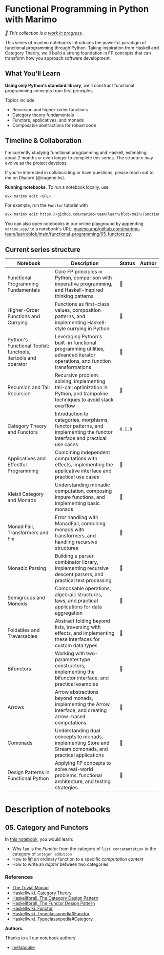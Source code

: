 # Functional Programming in Python with Marimo

_🚧 This collection is a [work in progress](https://github.com/marimo-team/learn/issues/51)._

This series of marimo notebooks introduces the powerful paradigm of functional programming through Python. Taking inspiration from Haskell and Category Theory, we'll build a strong foundation in FP concepts that can transform how you approach software development.

## What You'll Learn

**Using only Python's standard library**, we'll construct functional programming concepts from first principles.

Topics include:
- Recursion and higher-order functions
- Category theory fundamentals
- Functors, applicatives, and monads
- Composable abstractions for robust code

## Timeline & Collaboration

I'm currently studying functional programming and Haskell, estimating about 2 months or even longer to complete this series. The structure may evolve as the project develops.

If you're interested in collaborating or have questions, please reach out to me on Discord (@eugene.hs).

**Running notebooks.** To run a notebook locally, use

```bash
uvx marimo edit <URL>
```

For example, run the `Functor` tutorial with

```bash
uvx marimo edit https://github.com/marimo-team/learn/blob/main/Functional_programming/05_functors.py
```

You can also open notebooks in our online playground by appending `marimo.app/`
to a notebook's URL: [marimo.app/github.com/marimo-team/learn/blob/main/functional_programming/05_functors.py](https://marimo.app/https://github.com/marimo-team/learn/blob/main/functional_programming/05_functors.py).

## Current series structure


| Notebook | Description | Status | Author |
|----------|-------------|--------|--------|
| Functional Programming Fundamentals | Core FP principles in Python, comparison with imperative programming, and Haskell-inspired thinking patterns | 🚧 | |
| Higher-Order Functions and Currying | Functions as first-class values, composition patterns, and implementing Haskell-style currying in Python | 🚧 | |
| Python's Functional Toolkit: functools, itertools and operator | Leveraging Python's built-in functional programming utilities, advanced iterator operations, and function transformations | 🚧 | |
| Recursion and Tail Recursion | Recursive problem solving, implementing tail-call optimization in Python, and trampoline techniques to avoid stack overflow | 🚧 | |
| Category Theory and Functors | Introduction to categories, morphisms, functor patterns, and implementing the functor interface and practical use cases | `0.1.0` | |
| Applicatives and Effectful Programming | Combining independent computations with effects, implementing the applicative interface and practical use cases | 🚧 | |
| Kleisli Category and Monads | Understanding monadic computation, composing impure functions, and implementing basic monads | 🚧 | |
| Monad Fail, Transformers and Fix | Error handling with MonadFail, combining monads with transformers, and handling recursive structures | 🚧 | |
| Monadic Parsing | Building a parser combinator library, implementing recursive descent parsers, and practical text processing | 🚧 | |
| Semigroups and Monoids | Composable operations, algebraic structures, laws, and practical applications for data aggregation | 🚧 | |
| Foldables and Traversables | Abstract folding beyond lists, traversing with effects, and implementing these interfaces for custom data types | 🚧 | |
| Bifunctors | Working with two-parameter type constructors, implementing the bifunctor interface, and practical examples | 🚧 | |
| Arrows | Arrow abstractions beyond monads, implementing the Arrow interface, and creating arrow-based computations | 🚧 | |
| Comonads | Understanding dual concepts to monads, implementing Store and Stream comonads, and practical applications | 🚧 | |
| Design Patterns in Functional Python | Applying FP concepts to solve real-world problems, functional architecture, and testing strategies | 🚧 | |

# Description of notebooks

## 05. Category and Functors

In [this notebook](https://github.com/marimo-team/learn/blob/main/Functional_programming/05_functors.py), you would learn:

* Why `len` is the *Functor* from the category of `list concatentation` to the category of `integer addition`
* How to *lift* an ordinary function to a specific *computation context*
* How to write an *adpter* between two categories

### References

- [The Trivial Monad](http://blog.sigfpe.com/2007/04/trivial-monad.html)
- [Haskellwiki. Category Theory](https://en.wikibooks.org/wiki/Haskell/Category_theory)
- [Haskellforall. The Category Design Pattern](https://www.haskellforall.com/2012/08/the-category-design-pattern.html)
- [Haskellforall. The Functor Design Pattern](https://www.haskellforall.com/2012/09/the-functor-design-pattern.html)
- [Haskellwiki. Functor](https://wiki.haskell.org/index.php?title=Functor)
- [Haskellwiki. Typeclassopedia#Functor](https://wiki.haskell.org/index.php?title=Typeclassopedia#Functor)
- [Haskellwiki. Typeclassopedia#Category](https://wiki.haskell.org/index.php?title=Typeclassopedia#Category)

**Authors.**

Thanks to all our notebook authors!

* [métaboulie](https://github.com/metaboulie)
